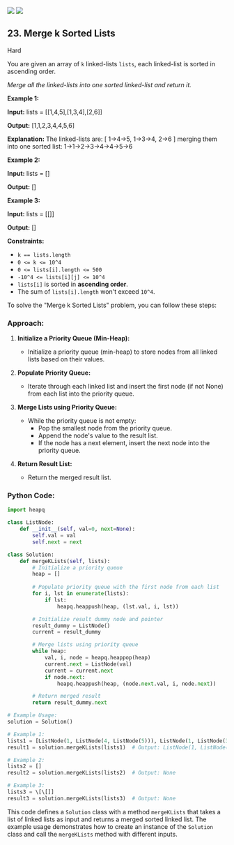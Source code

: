 [![](https://img.shields.io/github/stars/LeetCode-Top-Interview-150/LeetCode-Top-Interview-150?label=Stars&style=flat-square)](https://github.com/LeetCode-Top-Interview-150/LeetCode-Top-Interview-150)
[![](https://img.shields.io/github/forks/LeetCode-Top-Interview-150/LeetCode-Top-Interview-150?label=Fork%20me%20on%20GitHub%20&style=flat-square)](https://github.com/LeetCode-Top-Interview-150/LeetCode-Top-Interview-150/fork)

## 23\. Merge k Sorted Lists

Hard

You are given an array of `k` linked-lists `lists`, each linked-list is sorted in ascending order.

_Merge all the linked-lists into one sorted linked-list and return it._

**Example 1:**

**Input:** lists = \[\[1,4,5],[1,3,4],[2,6]]

**Output:** [1,1,2,3,4,4,5,6]

**Explanation:** The linked-lists are: [ 1->4->5, 1->3->4, 2->6 ] merging them into one sorted list: 1->1->2->3->4->4->5->6 

**Example 2:**

**Input:** lists = []

**Output:** [] 

**Example 3:**

**Input:** lists = \[\[]]

**Output:** [] 

**Constraints:**

*   `k == lists.length`
*   `0 <= k <= 10^4`
*   `0 <= lists[i].length <= 500`
*   `-10^4 <= lists[i][j] <= 10^4`
*   `lists[i]` is sorted in **ascending order**.
*   The sum of `lists[i].length` won't exceed `10^4`.

To solve the "Merge k Sorted Lists" problem, you can follow these steps:

### Approach:

1. **Initialize a Priority Queue (Min-Heap):**
   - Initialize a priority queue (min-heap) to store nodes from all linked lists based on their values.

2. **Populate Priority Queue:**
   - Iterate through each linked list and insert the first node (if not None) from each list into the priority queue.

3. **Merge Lists using Priority Queue:**
   - While the priority queue is not empty:
     - Pop the smallest node from the priority queue.
     - Append the node's value to the result list.
     - If the node has a next element, insert the next node into the priority queue.

4. **Return Result List:**
   - Return the merged result list.

### Python Code:

```python
import heapq

class ListNode:
    def __init__(self, val=0, next=None):
        self.val = val
        self.next = next

class Solution:
    def mergeKLists(self, lists):
        # Initialize a priority queue
        heap = []
        
        # Populate priority queue with the first node from each list
        for i, lst in enumerate(lists):
            if lst:
                heapq.heappush(heap, (lst.val, i, lst))

        # Initialize result dummy node and pointer
        result_dummy = ListNode()
        current = result_dummy

        # Merge lists using priority queue
        while heap:
            val, i, node = heapq.heappop(heap)
            current.next = ListNode(val)
            current = current.next
            if node.next:
                heapq.heappush(heap, (node.next.val, i, node.next))

        # Return merged result
        return result_dummy.next

# Example Usage:
solution = Solution()

# Example 1:
lists1 = [ListNode(1, ListNode(4, ListNode(5))), ListNode(1, ListNode(3, ListNode(4))), ListNode(2, ListNode(6))]
result1 = solution.mergeKLists(lists1)  # Output: ListNode(1, ListNode(1, ListNode(2, ListNode(3, ListNode(4, ListNode(4, ListNode(5, ListNode(6))))))))

# Example 2:
lists2 = []
result2 = solution.mergeKLists(lists2)  # Output: None

# Example 3:
lists3 = \[\[]]
result3 = solution.mergeKLists(lists3)  # Output: None
```

This code defines a `Solution` class with a method `mergeKLists` that takes a list of linked lists as input and returns a merged sorted linked list. The example usage demonstrates how to create an instance of the `Solution` class and call the `mergeKLists` method with different inputs.